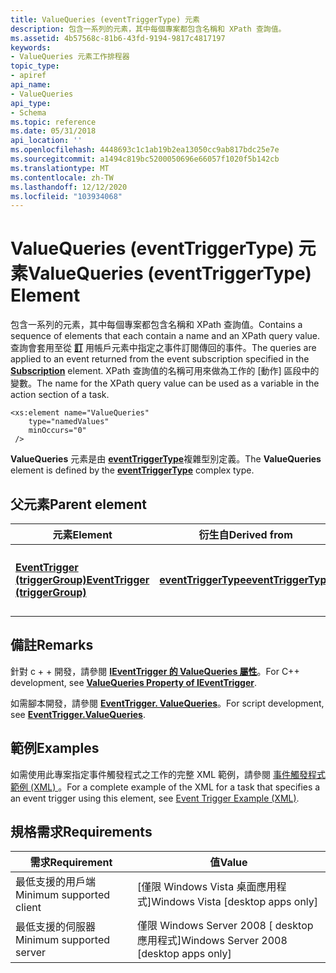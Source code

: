```yaml
---
title: ValueQueries (eventTriggerType) 元素
description: 包含一系列的元素，其中每個專案都包含名稱和 XPath 查詢值。
ms.assetid: 4b57568c-81b6-43fd-9194-9817c4817197
keywords:
- ValueQueries 元素工作排程器
topic_type:
- apiref
api_name:
- ValueQueries
api_type:
- Schema
ms.topic: reference
ms.date: 05/31/2018
api_location: ''
ms.openlocfilehash: 4448693c1c1ab19b2ea13050cc9ab817bdc25e7e
ms.sourcegitcommit: a1494c819bc5200050696e66057f1020f5b142cb
ms.translationtype: MT
ms.contentlocale: zh-TW
ms.lasthandoff: 12/12/2020
ms.locfileid: "103934068"
---
```

# <a name="valuequeries-eventtriggertype-element"></a><span data-ttu-id="7501e-104">ValueQueries (eventTriggerType) 元素</span><span class="sxs-lookup"><span data-stu-id="7501e-104">ValueQueries (eventTriggerType) Element</span></span>

<span data-ttu-id="7501e-105">包含一系列的元素，其中每個專案都包含名稱和 XPath 查詢值。</span><span class="sxs-lookup"><span data-stu-id="7501e-105">Contains a sequence of elements that each contain a name and an XPath query value.</span></span> <span data-ttu-id="7501e-106">查詢會套用至從 [**訂**](taskschedulerschema-subscription-eventtriggertype-element.md) 用帳戶元素中指定之事件訂閱傳回的事件。</span><span class="sxs-lookup"><span data-stu-id="7501e-106">The queries are applied to an event returned from the event subscription specified in the [**Subscription**](taskschedulerschema-subscription-eventtriggertype-element.md) element.</span></span> <span data-ttu-id="7501e-107">XPath 查詢值的名稱可用來做為工作的 [動作] 區段中的變數。</span><span class="sxs-lookup"><span data-stu-id="7501e-107">The name for the XPath query value can be used as a variable in the action section of a task.</span></span>

``` syntax
<xs:element name="ValueQueries"
    type="namedValues"
    minOccurs="0"
 />
```

<span data-ttu-id="7501e-108">**ValueQueries** 元素是由 [**eventTriggerType**](taskschedulerschema-eventtriggertype-complextype.md)複雜型別定義。</span><span class="sxs-lookup"><span data-stu-id="7501e-108">The **ValueQueries** element is defined by the [**eventTriggerType**](taskschedulerschema-eventtriggertype-complextype.md) complex type.</span></span>

## <a name="parent-element"></a><span data-ttu-id="7501e-109">父元素</span><span class="sxs-lookup"><span data-stu-id="7501e-109">Parent element</span></span>



| <span data-ttu-id="7501e-110">元素</span><span class="sxs-lookup"><span data-stu-id="7501e-110">Element</span></span>                                                                                      | <span data-ttu-id="7501e-111">衍生自</span><span class="sxs-lookup"><span data-stu-id="7501e-111">Derived from</span></span>                                                                 | <span data-ttu-id="7501e-112">Description</span><span class="sxs-lookup"><span data-stu-id="7501e-112">Description</span></span>                                                                   |
|----------------------------------------------------------------------------------------------|------------------------------------------------------------------------------|-------------------------------------------------------------------------------|
| [<span data-ttu-id="7501e-113">**EventTrigger (triggerGroup)**</span><span class="sxs-lookup"><span data-stu-id="7501e-113">**EventTrigger (triggerGroup)**</span></span>](taskschedulerschema-eventtrigger-triggergroup-element.md) | [<span data-ttu-id="7501e-114">**eventTriggerType**</span><span class="sxs-lookup"><span data-stu-id="7501e-114">**eventTriggerType**</span></span>](taskschedulerschema-eventtriggertype-complextype.md) | <span data-ttu-id="7501e-115">指定在發生系統事件時啟動工作的觸發程式。</span><span class="sxs-lookup"><span data-stu-id="7501e-115">Specifies a trigger that starts a task when a system event occurs.</span></span><br/> |



## <a name="remarks"></a><span data-ttu-id="7501e-116">備註</span><span class="sxs-lookup"><span data-stu-id="7501e-116">Remarks</span></span>

<span data-ttu-id="7501e-117">針對 c + + 開發，請參閱 [**IEventTrigger 的 ValueQueries 屬性**](/windows/desktop/api/taskschd/nf-taskschd-ieventtrigger-get_valuequeries)。</span><span class="sxs-lookup"><span data-stu-id="7501e-117">For C++ development, see [**ValueQueries Property of IEventTrigger**](/windows/desktop/api/taskschd/nf-taskschd-ieventtrigger-get_valuequeries).</span></span>

<span data-ttu-id="7501e-118">如需腳本開發，請參閱 [**EventTrigger. ValueQueries**](eventtrigger-valuequeries.md)。</span><span class="sxs-lookup"><span data-stu-id="7501e-118">For script development, see [**EventTrigger.ValueQueries**](eventtrigger-valuequeries.md).</span></span>

## <a name="examples"></a><span data-ttu-id="7501e-119">範例</span><span class="sxs-lookup"><span data-stu-id="7501e-119">Examples</span></span>

<span data-ttu-id="7501e-120">如需使用此專案指定事件觸發程式之工作的完整 XML 範例，請參閱 [事件觸發程式範例 (XML) ](/previous-versions//aa446889(v=vs.85))。</span><span class="sxs-lookup"><span data-stu-id="7501e-120">For a complete example of the XML for a task that specifies a an event trigger using this element, see [Event Trigger Example (XML)](/previous-versions//aa446889(v=vs.85)).</span></span>

## <a name="requirements"></a><span data-ttu-id="7501e-121">規格需求</span><span class="sxs-lookup"><span data-stu-id="7501e-121">Requirements</span></span>



| <span data-ttu-id="7501e-122">需求</span><span class="sxs-lookup"><span data-stu-id="7501e-122">Requirement</span></span> | <span data-ttu-id="7501e-123">值</span><span class="sxs-lookup"><span data-stu-id="7501e-123">Value</span></span> |
|-------------------------------------|------------------------------------------------------|
| <span data-ttu-id="7501e-124">最低支援的用戶端</span><span class="sxs-lookup"><span data-stu-id="7501e-124">Minimum supported client</span></span><br/> | <span data-ttu-id="7501e-125">\[僅限 Windows Vista 桌面應用程式\]</span><span class="sxs-lookup"><span data-stu-id="7501e-125">Windows Vista \[desktop apps only\]</span></span><br/>       |
| <span data-ttu-id="7501e-126">最低支援的伺服器</span><span class="sxs-lookup"><span data-stu-id="7501e-126">Minimum supported server</span></span><br/> | <span data-ttu-id="7501e-127">僅限 Windows Server 2008 \[ desktop 應用程式\]</span><span class="sxs-lookup"><span data-stu-id="7501e-127">Windows Server 2008 \[desktop apps only\]</span></span><br/> |



 


